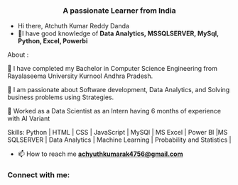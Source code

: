 <h3 align="center">A passionate Learner from India</h3>

- Hi there, Atchuth Kumar Reddy Danda
-  🌱I have good knowledge of **Data Analytics, MSSQLSERVER, MySql, Python, Excel, Powerbi**

About :

🔭 I have completed my Bachelor in Computer Science Engineering from Rayalaseema University Kurnool Andhra Pradesh.

🔭 I am passionate about Software development, Data Analytics, and Solving business problems using Strategies.

👯 Worked as a Data Scientist as an Intern having 6 months of experience with AI Variant

Skills:  Python | HTML | CSS | JavaScript | MySQl | MS Excel | Power BI |MS SQLSERVER | Data Analytics | Machine Learning | Probability and Statistics | 

- 📫 How to reach me **achyuthkumarak4756@gmail.com**

<h3 align="left">Connect with me:</h3>
<p align="left">
</p>
